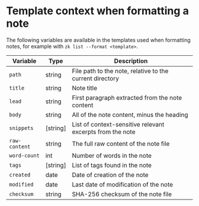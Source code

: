 # Template context when formatting a note

The following variables are available in the templates used when formatting notes, for example with `zk list --format <template>`.

| Variable      | Type     | Description                                               |
|---------------|----------|-----------------------------------------------------------|
| `path`        | string   | File path to the note, relative to the current directory  |
| `title`       | string   | Note title                                                |
| `lead`        | string   | First paragraph extracted from the note content           |
| `body`        | string   | All of the note content, minus the heading                |
| `snippets`    | [string] | List of context-sensitive relevant excerpts from the note |
| `raw-content` | string   | The full raw content of the note file                     |
| `word-count`  | int      | Number of words in the note                               |
| `tags`        | [string] | List of tags found in the note                            |
| `created`     | date     | Date of creation of the note                              |
| `modified`    | date     | Last date of modification of the note                     |
| `checksum`    | string   | SHA-256 checksum of the note file                         |

